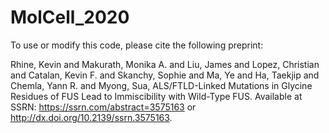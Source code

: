 # MolCell_2020
To use or modify this code, please cite the following preprint:

Rhine, Kevin and Makurath, Monika A. and Liu, James and Lopez, Christian and Catalan, Kevin F. and Skanchy, Sophie and Ma, Ye and Ha, Taekjip and Chemla, Yann R. and Myong, Sua, ALS/FTLD-Linked Mutations in Glycine Residues of FUS Lead to Immiscibility with Wild-Type FUS. Available at SSRN: https://ssrn.com/abstract=3575163 or http://dx.doi.org/10.2139/ssrn.3575163. 
